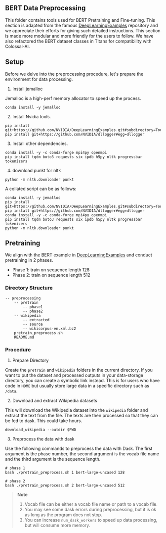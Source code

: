 ## BERT Data Preprocessing

This folder contains tools used for BERT Pretraining and Fine-tuning. 
This section is adapted from the famous [DeepLearningExamples](https://github.com/NVIDIA/DeepLearningExamples/tree/master/PyTorch/LanguageModeling/BERT) repository and we appreciate their efforts for giving such detailed instructions. 
This section is made more modular and more friendly for the users to follow. 
We have also refactored the BERT dataset classes in Titans for compatibility with Colossal-AI.


## Setup

Before we delve into the preprocessing procedure, let's prepare the environment for data processing.

1. Install jemalloc

Jemalloc is a high-perf memory allocator to speed up the process.

```shell
conda install -y jemalloc
```

2. Install Nvidia tools.

```shell
pip install git+https://github.com/NVIDIA/DeepLearningExamples.git#subdirectory=Tools/lddl
pip install git+https://github.com/NVIDIA/dllogger#egg=dllogger
```

3. Install other dependencies.

```shell
conda install -y -c conda-forge mpi4py openmpi
pip install tqdm boto3 requests six ipdb h5py nltk progressbar tokenizers
```

4. download punkt for nltk

```shell
python -m nltk.downloader punkt
```

A collated script can be as follows:

```shell
conda install -y jemalloc
pip install git+https://github.com/NVIDIA/DeepLearningExamples.git#subdirectory=Tools/lddl
pip install git+https://github.com/NVIDIA/dllogger#egg=dllogger
conda install -y -c conda-forge mpi4py openmpi
pip install tqdm boto3 requests six ipdb h5py nltk progressbar tokenizers
python -m nltk.downloader punkt
```

## Pretraining

We align with the BERT example in [DeepLearningExamples](https://github.com/NVIDIA/DeepLearningExamples/tree/master/PyTorch/LanguageModeling/BERT) and conduct pretraining in 2 phases.

- Phase 1: train on sequence length 128
- Phase 2: train on sequence length 512

### Directory Structure

```text
-- preprocessing
    -- pretrain
        -- phase1
        -- phase2
    -- wikipedia
        -- extracted
        -- source
        -- wikicorpus-en.xml.bz2
    pretrain_preprocess.sh
    README.md
```

### Procedure

1. Prepare Directory

Create the `pretrain` and `wikipedia` folders in the current directory. If you want to put the dataset and processed outputs in your data-storage directory, you can create a symbolic link instead. This is for users who have code in `HOME` but usually store large data in a specific directory such as `/data`.

2. Download and extract Wikipedia datasets

This will download the Wikipedia dataset into the `wikipedia` folder and extract the text from the file. 
The texts are then processed so that they can be fed to dask.
This could take hours.

```shell
download_wikipedia --outdir $PWD
```

3. Preprocess the data with dask

Use the following commands to preprocess the data with Dask. The first argument is the phase number, the second argument is the vocab file name and the third argument is the sequence length.

```shell
# phase 1
bash ./pretrain_preprocess.sh 1 bert-large-uncased 128

# phase 2
bash ./pretrain_preprocess.sh 2 bert-large-uncased 512
```

> **Note**  
> 1. Vocab file can be either a vocab file name or path to a vocab file.
> 2. You may see some dask errors during preprocessing, but it is ok as long as the program does not stop.
> 3. You can increase `num_dask_workers` to speed up data processing, but will consume more memory.
